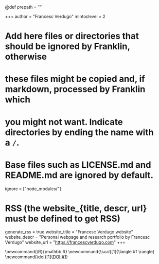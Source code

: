 @def prepath = ""

<!--
Add here global page variables to use throughout your website.
-->
+++
author = "Francesc Verdugo"
mintoclevel = 2

# Add here files or directories that should be ignored by Franklin, otherwise
# these files might be copied and, if markdown, processed by Franklin which
# you might not want. Indicate directories by ending the name with a `/`.
# Base files such as LICENSE.md and README.md are ignored by default.
ignore = ["node_modules/"]

# RSS (the website_{title, descr, url} must be defined to get RSS)
generate_rss = true
website_title = "Francesc Verdugo website"
website_descr = "Personal webpage and research portfolio by Francesc Verdugo"
website_url   = "https://francescverdugo.com"
+++

<!--
Add here global latex commands to use throughout your pages.
-->
\newcommand{\R}{\mathbb R}
\newcommand{\scal}[1]{\langle #1 \rangle}
\newcommand{\doi}[1]{[DOI:#1](https://dx.doi.org/#1)}
